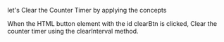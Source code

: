  let's Clear the Counter Timer by applying the concepts

 When the HTML button element with the id clearBtn is clicked,
Clear the counter timer using the clearInterval method.
